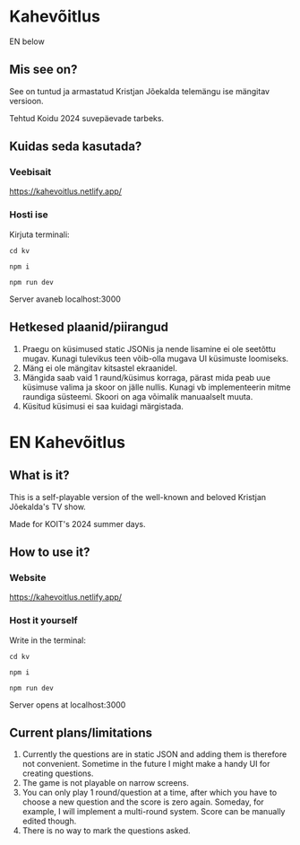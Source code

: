 # Kahevõitlus
EN below

## Mis see on?
See on tuntud ja armastatud Kristjan Jõekalda telemängu ise mängitav versioon. 

Tehtud Koidu 2024 suvepäevade tarbeks.

## Kuidas seda kasutada?

### Veebisait
https://kahevoitlus.netlify.app/

### Hosti ise
Kirjuta terminali:

```cd kv```

```npm i```

```npm run dev```

Server avaneb localhost:3000

## Hetkesed plaanid/piirangud
1. Praegu on küsimused static JSONis ja nende lisamine ei ole seetõttu mugav. Kunagi tulevikus teen võib-olla mugava UI küsimuste loomiseks.
2. Mäng ei ole mängitav kitsastel ekraanidel.
3. Mängida saab vaid 1 raund/küsimus korraga, pärast mida peab uue küsimuse valima ja skoor on jälle nullis. Kunagi vb implementeerin mitme raundiga süsteemi. Skoori on aga võimalik manuaalselt muuta.
4. Küsitud küsimusi ei saa kuidagi märgistada.

# EN Kahevõitlus

## What is it?
This is a self-playable version of the well-known and beloved Kristjan Jõekalda's TV show.

Made for KOIT's 2024 summer days. 

## How to use it?

### Website
https://kahevoitlus.netlify.app/

### Host it yourself
Write in the terminal:

```cd kv```

```npm i```

```npm run dev```

Server opens at localhost:3000

## Current plans/limitations
1. Currently the questions are in static JSON and adding them is therefore not convenient. Sometime in the future I might make a handy UI for creating questions.
2. The game is not playable on narrow screens.
3. You can only play 1 round/question at a time, after which you have to choose a new question and the score is zero again. Someday, for example, I will implement a multi-round system. Score can be manually edited though.
4. There is no way to mark the questions asked.

